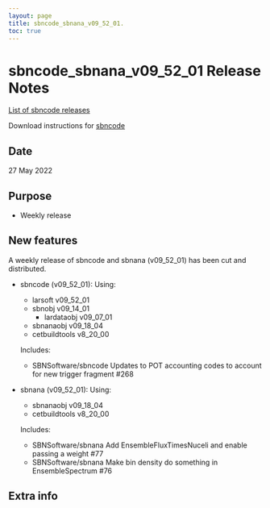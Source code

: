 ```yaml
---
layout: page
title: sbncode_sbnana_v09_52_01.
toc: true
---
```


sbncode_sbnana_v09_52_01 Release Notes
=======================================================================================

[List of sbncode releases](https://sbnsoftware.github.io/AnalysisInfrastructure/ReleaseManagement/Releases/List_of_SBN_code_releases)

Download instructions for [sbncode]()

Date
---------------------------------------------------
27 May 2022

Purpose
---------------------------------------------------
* Weekly release

New features
---------------------------------------------------
A weekly release of sbncode and sbnana (v09_52_01)  has been cut and distributed.

* sbncode (v09_52_01):
  Using:
  * larsoft             v09_52_01
  * sbnobj              v09_14_01
    * lardataobj v09_07_01
  * sbnanaobj           v09_18_04
  * cetbuildtools v8_20_00

  Includes:
  * SBNSoftware/sbncode Updates to POT accounting codes to account for new trigger fragment  #268

* sbnana (v09_52_01):
  Using:
  * sbnanaobj           v09_18_04
  * cetbuildtools v8_20_00

  Includes:
  * SBNSoftware/sbnana Add EnsembleFluxTimesNuceli and enable passing a weight #77 
  * SBNSoftware/sbnana Make bin density do something in EnsembleSpectrum #76

Extra info
---------------------------------------------------
